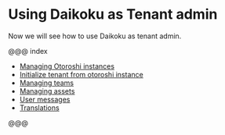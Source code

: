 # Using Daikoku as Tenant admin

Now we will see how to use Daikoku as tenant admin.

@@@ index

* [Managing Otoroshi instances](./1-otoroshi.md)
* [Initialize tenant from otoroshi instance](./1.5-initialize.md)
* [Managing teams](./2-teams.md)
* [Managing assets](./3-assets.md)
* [User messages](./4-messages.md)
* [Translations](./5-translations.md)

@@@
